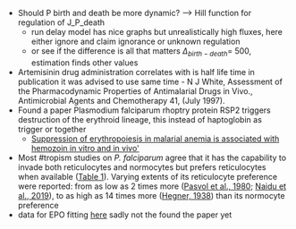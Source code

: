 - Should P birth and death be more dynamic? 
	--> Hill function for regulation of J_P_death
	- run delay model has nice graphs but unrealistically high fluxes, here either ignore and claim ignorance or unknown regulation
	- or see if the difference is all that matters $\Delta_{birth-death}=$  500, estimation finds other values  
- Artemisinin drug administration correlates with is half life time in publication it was advised to use same time - N J White, Assessment of the Pharmacodynamic Properties of Antimalarial Drugs in Vivo., Antimicrobial Agents and Chemotherapy 41,  (July 1997).
- Found a paper Plasmodium falciparum rhoptry protein RSP2 triggers destruction of the erythroid lineage, this instead of haptoglobin as trigger or together 
	- [Suppression of erythropoiesis in malarial anemia is associated with hemozoin in vitro and in vivo'](https://ashpublications.org/blood/article/108/8/2569/22589/Suppression-of-erythropoiesis-in-malarial-anemia)
- Most #tropism studies on _P. falciparum_ agree that it has the capability to invade both reticulocytes and normocytes but prefers reticulocytes when available ([Table 1](https://www.frontiersin.org/articles/10.3389/fmicb.2022.1022828/full#tab1)). Varying extents of its reticulocyte preference were reported: from as low as 2 times more ([Pasvol et al., 1980](https://www.frontiersin.org/articles/10.3389/fmicb.2022.1022828/full#ref121); [Naidu et al., 2019](https://www.frontiersin.org/articles/10.3389/fmicb.2022.1022828/full#ref105)), to as high as 14 times more ([Hegner, 1938](https://www.frontiersin.org/articles/10.3389/fmicb.2022.1022828/full#ref53)) than its normocyte preference
- data for EPO fitting [here](https://pubmed.ncbi.nlm.nih.gov/1511160/) sadly not the found the paper yet